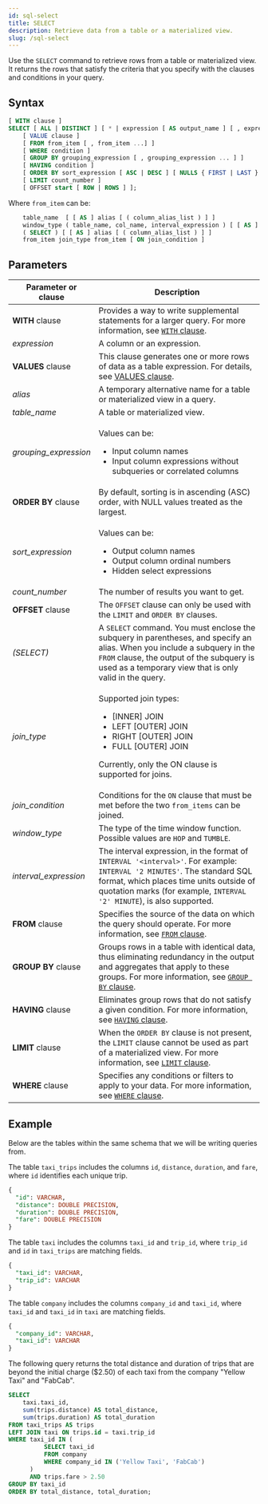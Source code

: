 ```yaml
---
id: sql-select
title: SELECT
description: Retrieve data from a table or a materialized view.
slug: /sql-select
---
```

<head>
  <link rel="canonical" href="https://docs.risingwave.com/docs/current/sql-select/" />
</head>

Use the `SELECT` command to retrieve rows from a table or materialized view. It returns the rows that satisfy the criteria that you specify with the clauses and conditions in your query.

## Syntax

```sql
[ WITH clause ]
SELECT [ ALL | DISTINCT ] [ * | expression [ AS output_name ] [ , expression [ AS output_name ] ... ] ]
    [ VALUE clause ]
    [ FROM from_item [ , from_item ...] ]
    [ WHERE condition ]
    [ GROUP BY grouping_expression [ , grouping_expression ... ] ]
    [ HAVING condition ]
    [ ORDER BY sort_expression [ ASC | DESC ] [ NULLS { FIRST | LAST } ] [ , ... ] ]
    [ LIMIT count_number ]
    [ OFFSET start [ ROW | ROWS ] ];
```

Where `from_item` can be:

```sql
    table_name  [ [ AS ] alias [ ( column_alias_list ) ] ]
    window_type ( table_name, col_name, interval_expression ) [ [ AS ] alias [ ( column_alias_list ) ] ]
    ( SELECT ) [ [ AS ] alias [ ( column_alias_list ) ] ]
    from_item join_type from_item [ ON join_condition ]
```

## Parameters

|Parameter or clause        | Description           |
|---------------------------|-----------------------|
|**WITH** clause           | Provides a way to write supplemental statements for a larger query. For more information, see [`WITH` clause](/sql/query-syntax/query-syntax-with-clause.md). |
|*expression*               |A column or an expression.|
|**VALUES** clause          | This clause generates one or more rows of data as a table expression. For details, see [VALUES clause](/sql/query-syntax/query-syntax-values-clause.md).|
|*alias*                    |A temporary alternative name for a table or materialized view in a query.|
|*table_name*                    |A table or materialized view.|
|*grouping_expression*      |<p>Values can be:</p><ul><li>Input column names</li><li>Input column expressions without subqueries or correlated columns</li></ul>|
|**ORDER BY** clause        | By default, sorting is in ascending (ASC) order, with NULL values treated as the largest.|
|*sort_expression*          |<p>Values can be:</p><ul><li>Output column names</li><li>Output column ordinal numbers</li><li>Hidden select expressions</li></ul>|
|*count_number*                    |The number of results you want to get. |
|**OFFSET** clause          |The `OFFSET` clause can only be used with the `LIMIT` and `ORDER BY` clauses.|
|*(SELECT)*                   |A `SELECT` command. You must enclose the subquery in parentheses, and specify an alias. When you include a subquery in the `FROM` clause, the output of the subquery is used as a temporary view that is only valid in the query.|
|*join_type*                |<p>Supported join types:</p> <ul><li>[INNER] JOIN</li><li>LEFT [OUTER] JOIN</li><li>RIGHT [OUTER] JOIN</li><li>FULL [OUTER] JOIN</li></ul><p>Currently, only the ON clause is supported for joins.</p>|
|*join_condition*           |Conditions for the `ON` clause that must be met before the two `from_items` can be joined.|
|*window_type*              |The type of the time window function. Possible values are `HOP` and `TUMBLE`.|
|*interval_expression*      |The interval expression, in the format of `INTERVAL '<interval>'`. For example: `INTERVAL '2 MINUTES'`. The standard SQL format, which places time units outside of quotation marks (for example, `INTERVAL '2' MINUTE`), is also supported. |
|**FROM** clause           | Specifies the source of the data on which the query should operate. For more information, see [`FROM` clause](/sql/query-syntax/query-syntax-from-clause.md). |
|**GROUP BY** clause           | Groups rows in a table with identical data, thus eliminating redundancy in the output and aggregates that apply to these groups. For more information, see [`GROUP BY` clause](/sql/query-syntax/query-syntax-group-by-clause.md). |
|**HAVING** clause           | Eliminates group rows that do not satisfy a given condition. For more information, see [`HAVING` clause](/sql/query-syntax/query-syntax-having-clause.md). |
|**LIMIT** clause           | When the `ORDER BY` clause is not present, the `LIMIT` clause cannot be used as part of a materialized view. For more information, see [`LIMIT` clause](/sql/query-syntax/query-syntax-limit-clause.md).|
|**WHERE** clause           | Specifies any conditions or filters to apply to your data. For more information, see [`WHERE` clause](/sql/query-syntax/query-syntax-where-clause.md). |

## Example

Below are the tables within the same schema that we will be writing queries from.

The table `taxi_trips` includes the columns `id`, `distance`, `duration`, and `fare`, where `id` identifies each unique trip.

```sql
{
  "id": VARCHAR,
  "distance": DOUBLE PRECISION,
  "duration": DOUBLE PRECISION,
  "fare": DOUBLE PRECISION
}
```

The table `taxi` includes the columns `taxi_id` and `trip_id`, where `trip_id` and `id` in `taxi_trips` are matching fields.

```sql
{
  "taxi_id": VARCHAR,
  "trip_id": VARCHAR
}
```

The table `company` includes the columns `company_id` and `taxi_id`, where `taxi_id` and `taxi_id` in `taxi` are matching fields.

```sql
{
  "company_id": VARCHAR,
  "taxi_id": VARCHAR
}
```

The following query returns the total distance and duration of trips that are beyond the initial charge ($2.50) of each taxi from the company "Yellow Taxi" and "FabCab".

```sql
SELECT
    taxi.taxi_id,
    sum(trips.distance) AS total_distance,
    sum(trips.duration) AS total_duration
FROM taxi_trips AS trips
LEFT JOIN taxi ON trips.id = taxi.trip_id
WHERE taxi_id IN (
          SELECT taxi_id
          FROM company
          WHERE company_id IN ('Yellow Taxi', 'FabCab')
      )
      AND trips.fare > 2.50
GROUP BY taxi_id
ORDER BY total_distance, total_duration;
```
